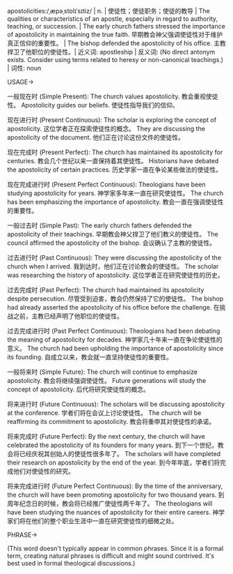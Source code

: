 apostolicities:/ˌæpəˌstɒlɪˈsɪtiz/ | n. | 使徒性；使徒职务；使徒的教导 | The qualities or characteristics of an apostle, especially in regard to authority, teaching, or succession. | The early church fathers stressed the importance of apostolicity in maintaining the true faith. 早期教会神父强调使徒性对于维护真正信仰的重要性。 | The bishop defended the apostolicity of his office. 主教捍卫了他职位的使徒性。| 近义词: apostleship | 反义词:  (No direct antonym exists.  Consider using terms related to heresy or non-canonical teachings.) | 词性: noun


USAGE->

一般现在时 (Simple Present):
The church values apostolicity.  教会重视使徒性。
Apostolicity guides our beliefs. 使徒性指导我们的信仰。

现在进行时 (Present Continuous):
The scholar is exploring the concept of apostolicity.  这位学者正在探索使徒性的概念。
They are discussing the apostolicity of the document.  他们正在讨论这份文件的使徒性。

现在完成时 (Present Perfect):
The church has maintained its apostolicity for centuries. 教会几个世纪以来一直保持着其使徒性。
Historians have debated the apostolicity of certain practices. 历史学家一直在争论某些做法的使徒性。

现在完成进行时 (Present Perfect Continuous):
Theologians have been studying apostolicity for years.  神学家多年来一直在研究使徒性。
The church has been emphasizing the importance of apostolicity. 教会一直在强调使徒性的重要性。


一般过去时 (Simple Past):
The early church fathers defended the apostolicity of their teachings. 早期教会神父捍卫了他们教义的使徒性。
The council affirmed the apostolicity of the bishop.  会议确认了主教的使徒性。

过去进行时 (Past Continuous):
They were discussing the apostolicity of the church when I arrived. 我到达时，他们正在讨论教会的使徒性。
The scholar was researching the history of apostolicity.  这位学者正在研究使徒性的历史。

过去完成时 (Past Perfect):
The church had maintained its apostolicity despite persecution.  尽管受到迫害，教会仍然保持了它的使徒性。
The bishop had already asserted the apostolicity of his office before the challenge. 在挑战之前，主教已经声明了他职位的使徒性。

过去完成进行时 (Past Perfect Continuous):
Theologians had been debating the meaning of apostolicity for decades. 神学家几十年来一直在争论使徒性的意义。
The church had been upholding the importance of apostolicity since its founding. 自成立以来，教会就一直坚持使徒性的重要性。


一般将来时 (Simple Future):
The church will continue to emphasize apostolicity. 教会将继续强调使徒性。
Future generations will study the concept of apostolicity. 后代将研究使徒性的概念。

将来进行时 (Future Continuous):
The scholars will be discussing apostolicity at the conference. 学者们将在会议上讨论使徒性。
The church will be reaffirming its commitment to apostolicity.  教会将重申其对使徒性的承诺。

将来完成时 (Future Perfect):
By the next century, the church will have celebrated the apostolicity of its founders for many years. 到下一个世纪，教会将已经庆祝其创始人的使徒性很多年了。
The scholars will have completed their research on apostolicity by the end of the year. 到今年年底，学者们将完成他们对使徒性的研究。

将来完成进行时 (Future Perfect Continuous):
By the time of the anniversary, the church will have been promoting apostolicity for two thousand years. 到周年纪念日的时候，教会将已经推广使徒性两千年了。
The theologians will have been studying the nuances of apostolicity for their entire careers. 神学家们将在他们的整个职业生涯中一直在研究使徒性的细微之处。



PHRASE->

(This word doesn't typically appear in common phrases.  Since it is a formal term, creating natural phrases is difficult and might sound contrived.  It's best used in formal theological discussions.)
